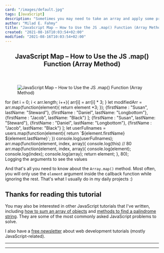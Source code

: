 ```yaml
---
card: "/images/default.jpg"
tags: [JavaScript]
description: "Sometimes you may need to take an array and apply some proced"
author: "Milad E. Fahmy"
title: "JavaScript Map – How to Use the JS .map() Function (Array Method)"
created: "2021-08-16T10:03:54+02:00"
modified: "2021-08-16T10:03:54+02:00"
---
```

<div class="site-wrapper">
<main id="site-main" class="site-main outer">
<div class="inner">
<article class="post-full post tag-javascript tag-arrays tag-web-development ">
<header class="post-full-header">
<h1 class="post-full-title">JavaScript Map – How to Use the JS .map() Function (Array Method)</h1>
</header>
<figure class="post-full-image">
<picture>
<source media="(max-width: 700px)" sizes="1px" srcset="data:image/gif;base64,R0lGODlhAQABAIAAAAAAAP///yH5BAEAAAAALAAAAAABAAEAAAIBRAA7 1w">
<source media="(min-width: 701px)" sizes="(max-width: 800px) 400px,
(max-width: 1170px) 700px,
1400px" srcset="/news/content/images/size/w300/2021/03/javascript-map-function.png 300w,
/news/content/images/size/w600/2021/03/javascript-map-function.png 600w,
/news/content/images/size/w1000/2021/03/javascript-map-function.png 1000w,
/news/content/images/size/w2000/2021/03/javascript-map-function.png 2000w">
<img onerror="this.style.display='none'" src="/news/content/images/size/w2000/2021/03/javascript-map-function.png" alt="JavaScript Map – How to Use the JS .map() Function (Array Method)">
</picture>
</figure>
<section class="post-full-content">
<div class="post-content">
for (let i = 0; i &lt; arr.length; i++){
arr[i] = arr[i] * 3;
}
let modifiedArr = arr.map(function(element){
return element *3;
});
{firstName : "Susan", lastName: "Steward"},
{firstName : "Daniel", lastName: "Longbottom"},
{firstName : "Jacob", lastName: "Black"}
];
{firstName : "Susan", lastName: "Steward"},
{firstName : "Daniel", lastName: "Longbottom"},
{firstName : "Jacob", lastName: "Black"}
];
let userFullnames = users.map(function(element){
return `${element.firstName} ${element.lastName}`;
})
console.log(userFullnames);
arr.map(function(element, index, array){
console.log(this) // 80
arr.map(function(element, index, array){
console.log(element);
console.log(index);
console.log(array);
return element;
}, 80);</code></pre><figcaption>Logging the arguments to see the values</figcaption></figure><p>And that's all you need to know about the <code>Array.map()</code> method. Most often, you will only use the <code>element</code> argument inside the callback function while ignoring the rest. That's what I usually do in my daily projects :)</p><h2 id="thanks-for-reading-this-tutorial"><strong><strong><strong>Thanks for reading this tutorial</strong></strong></strong></h2><p>You may also be interested in other JavaScript tutorials that I've written, including <a href="https://sebhastian.com/javascript-sum-array-objects/">how to sum an array of objects</a> and <a href="https://sebhastian.com/palindrome-javascript/">methods to find a palindrome string</a>. They are some of the most commonly asked JavaScript problems to solve.</p><p>I also have a <a href="https://sebhastian.com/newsletter/">free newsletter</a> about web development tutorials (mostly JavaScript-related).</p>
</div>
<hr>
<hr>
</section>
</article>
</div>
</main>
</div>
<!-- Google Tag Manager (noscript) -->
<!-- End Google Tag Manager (noscript) -->
